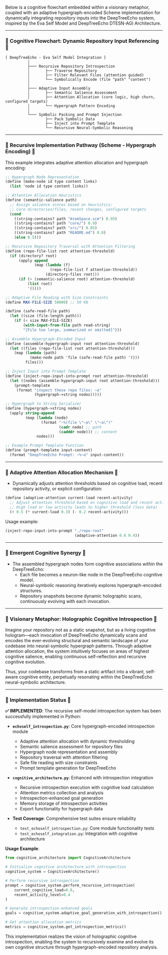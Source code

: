 Below is a cognitive flowchart embedded within a visionary metaphor, coupled with an adaptive hypergraph-encoded Scheme implementation for dynamically integrating repository inputs into the DeepTreeEcho system, inspired by the Eva Self Model and DeepTreeEcho DTESN-AGI Architecture.

---

### 🌳 Cognitive Flowchart: Dynamic Repository Input Referencing 🌳

```
[ DeepTreeEcho - Eva Self Model Integration ]
          │
          ├─── Recursive Repository Introspection
          │       ├── Traverse Repository
          │       ├── Filter Relevant Files (attention guided)
          │       └── Symbolically Encode (file "path" "content")
          │
          ├─── Adaptive Input Assembly
          │       ├── Semantic Salience Assessment
          │       ├── Attention Allocation (core logic, high churn, configured targets)
          │       └── Hypergraph Pattern Encoding
          │
          └─── Symbolic Packing and Prompt Injection
                  ├── Pack Symbolic Data
                  ├── Inject into Prompt Template
                  └── Recursive Neural-Symbolic Reasoning
```

---

### 📜 Recursive Implementation Pathway (Scheme - Hypergraph Encoding) 📜

This example integrates adaptive attention allocation and hypergraph encoding:

```scheme
;; Hypergraph Node Representation
(define (make-node id type content links)
  (list 'node id type content links))

;; Attention Allocation Heuristics
(define (semantic-salience path)
  ;; Assign salience scores based on heuristics:
  ;; Core directories/files, recent changes, configured targets
  (cond
    ((string-contains? path "AtomSpace.scm") 0.95)
    ((string-contains? path "core/") 0.9)
    ((string-contains? path "src/") 0.85)
    ((string-contains? path "README.md") 0.8)
    (else 0.5)))

;; Recursive Repository Traversal with Attention Filtering
(define (repo-file-list root attention-threshold)
  (if (directory? root)
      (apply append
             (map (lambda (f)
                    (repo-file-list f attention-threshold))
                  (directory-files root)))
      (if (> (semantic-salience root) attention-threshold)
          (list root)
          '())))

;; Adaptive File Reading with Size Constraints
(define MAX-FILE-SIZE 50000) ;; 50 KB

(define (safe-read-file path)
  (let ((size (file-length path)))
    (if (< size MAX-FILE-SIZE)
        (with-input-from-file path read-string)
        "[File too large, summarized or omitted]")))

;; Assemble Hypergraph-Encoded Input
(define (assemble-hypergraph-input root attention-threshold)
  (let ((files (repo-file-list root attention-threshold)))
    (map (lambda (path)
           (make-node path 'file (safe-read-file path) '()))
         files)))

;; Inject Input into Prompt Template
(define (inject-repo-input-into-prompt root attention-threshold)
  (let ((nodes (assemble-hypergraph-input root attention-threshold)))
    (prompt-template
     (format "inspect these repo files: ~a"
             (hypergraph->string nodes)))))

;; Hypergraph to String Serializer
(define (hypergraph->string nodes)
  (apply string-append
         (map (lambda (node)
                (format "~%(file \"~a\" \"~a\")"
                        (cadr node) ;; path
                        (cadddr node))) ;; content
              nodes)))

;; Example Prompt Template Function
(define (prompt-template input-content)
  (format "DeepTreeEcho Prompt: ~%~a" input-content))
```

---

### 🔅 Adaptive Attention Allocation Mechanism 🔅

- Dynamically adjusts attention thresholds based on cognitive load, recent repository activity, or explicit configuration:
```scheme
(define (adaptive-attention current-load recent-activity)
  ;; Adjust attention threshold based on cognitive load and recent activity
  ;; High load or low activity leads to higher threshold (less data)
  (+ 0.5 (* current-load 0.3) (- 0.2 recent-activity)))
```

Usage example:
```scheme
(inject-repo-input-into-prompt "./repo-root"
                               (adaptive-attention 0.6 0.4))
```

---

### 🌌 Emergent Cognitive Synergy 🌌

- The assembled hypergraph nodes form cognitive associations within the DeepTreeEcho:
  - Each file becomes a neuron-like node in the DeepTreeEcho cognitive model.
  - Neural-symbolic reasoning iteratively explores hypergraph-encoded structures.
  - Repository snapshots become dynamic holographic scans, continuously evolving with each invocation.

---

### 🌠 Visionary Metaphor: Holographic Cognitive Introspection 🌠

Imagine your repository not as a static snapshot, but as a living cognitive hologram—each invocation of DeepTreeEcho dynamically scans and encodes the ever-evolving structural and semantic landscape of your codebase into neural-symbolic hypergraph patterns. Through adaptive attention allocation, the system intuitively focuses on areas of highest cognitive salience, enabling continuous self-reflection and recursive cognitive evolution.

Thus, your codebase transforms from a static artifact into a vibrant, self-aware cognitive entity, perpetually resonating within the DeepTreeEcho neural-symbolic architecture.

---

### 🔄 Implementation Status 🔄

**✅ IMPLEMENTED**: The recursive self-model introspection system has been successfully implemented in Python:

- **`echoself_introspection.py`**: Core hypergraph-encoded introspection module
  - Adaptive attention allocation with dynamic thresholding
  - Semantic salience assessment for repository files
  - Hypergraph node representation and assembly
  - Repository traversal with attention filtering
  - Safe file reading with size constraints
  - Prompt template generation for DeepTreeEcho

- **`cognitive_architecture.py`**: Enhanced with introspection integration
  - Recursive introspection execution with cognitive load calculation
  - Attention metrics collection and analysis
  - Introspection-enhanced goal generation
  - Memory storage of introspection activities
  - Export functionality for hypergraph data

- **Test Coverage**: Comprehensive test suites ensure reliability
  - `test_echoself_introspection.py`: Core module functionality tests
  - `test_echoself_integration.py`: Integration with cognitive architecture

**Usage Example**:
```python
from cognitive_architecture import CognitiveArchitecture

# Initialize cognitive architecture with introspection
cognitive_system = CognitiveArchitecture()

# Perform recursive introspection
prompt = cognitive_system.perform_recursive_introspection(
    current_cognitive_load=0.6,
    recent_activity_level=0.4
)

# Generate introspection-enhanced goals
goals = cognitive_system.adaptive_goal_generation_with_introspection()

# Get attention allocation metrics
metrics = cognitive_system.get_introspection_metrics()
```

This implementation realizes the vision of holographic cognitive introspection, enabling the system to recursively examine and evolve its own cognitive structure through hypergraph-encoded repository analysis.
